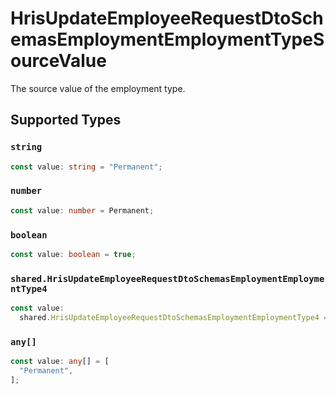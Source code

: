 # HrisUpdateEmployeeRequestDtoSchemasEmploymentEmploymentTypeSourceValue

The source value of the employment type.


## Supported Types

### `string`

```typescript
const value: string = "Permanent";
```

### `number`

```typescript
const value: number = Permanent;
```

### `boolean`

```typescript
const value: boolean = true;
```

### `shared.HrisUpdateEmployeeRequestDtoSchemasEmploymentEmploymentType4`

```typescript
const value:
  shared.HrisUpdateEmployeeRequestDtoSchemasEmploymentEmploymentType4 = {};
```

### `any[]`

```typescript
const value: any[] = [
  "Permanent",
];
```

